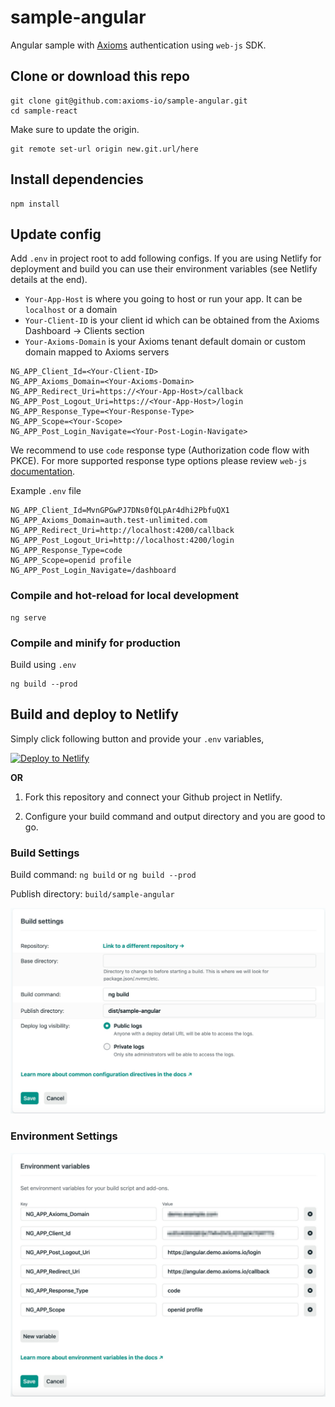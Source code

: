 # sample-angular

Angular sample with [Axioms](https://axioms.io) authentication using `web-js` SDK.


## Clone or download this repo
```
git clone git@github.com:axioms-io/sample-angular.git
cd sample-react
```

Make sure to update the origin.

```
git remote set-url origin new.git.url/here
```

## Install dependencies
```
npm install
```

## Update config
Add `.env` in project root to add following configs. If you are using Netlify for deployment and build you can use their environment variables (see Netlify details at the end).

- `Your-App-Host` is where you going to host or run your app. It can be `localhost` or a domain
- `Your-Client-ID` is your client id which can be obtained from the Axioms Dashboard -> Clients section
- `Your-Axioms-Domain` is your Axioms tenant default domain or custom domain mapped to Axioms servers


```
NG_APP_Client_Id=<Your-Client-ID>
NG_APP_Axioms_Domain=<Your-Axioms-Domain>
NG_APP_Redirect_Uri=https://<Your-App-Host>/callback
NG_APP_Post_Logout_Uri=https://<Your-App-Host>/login
NG_APP_Response_Type=<Your-Response-Type>
NG_APP_Scope=<Your-Scope>
NG_APP_Post_Login_Navigate=<Your-Post-Login-Navigate>
```

We recommend to use `code` response type (Authorization code flow with PKCE). For more supported response type options please review  `web-js` [documentation](https://developer.axioms.io/docs/sdks-samples/use-with-spas/web-js).

Example `.env` file


```
NG_APP_Client_Id=MvnGPGwPJ7DNs0fQLpAr4dhi2PbfuQX1
NG_APP_Axioms_Domain=auth.test-unlimited.com
NG_APP_Redirect_Uri=http://localhost:4200/callback
NG_APP_Post_Logout_Uri=http://localhost:4200/login
NG_APP_Response_Type=code
NG_APP_Scope=openid profile
NG_APP_Post_Login_Navigate=/dashboard
```

### Compile and hot-reload for local development

```
ng serve
```


### Compile and minify for production

Build using `.env`

```
ng build --prod
```

## Build and deploy to Netlify
Simply click following button and provide your `.env` variables,

<a href="https://app.netlify.com/start/deploy?repository=https://github.com/axioms-io/sample-angular"><img src="https://www.netlify.com/img/deploy/button.svg" alt="Deploy to Netlify" width="200px"></a>

**OR**

1. Fork this repository and connect your Github project in Netlify.

2. Configure your build command and output directory and you are good to go.


### Build Settings
Build command: `ng build` or `ng build --prod`

Publish directory: `build/sample-angular`

![Build settings](build_settings.jpg)

### Environment Settings
![Build Environment settings](build_env_settings.jpg)